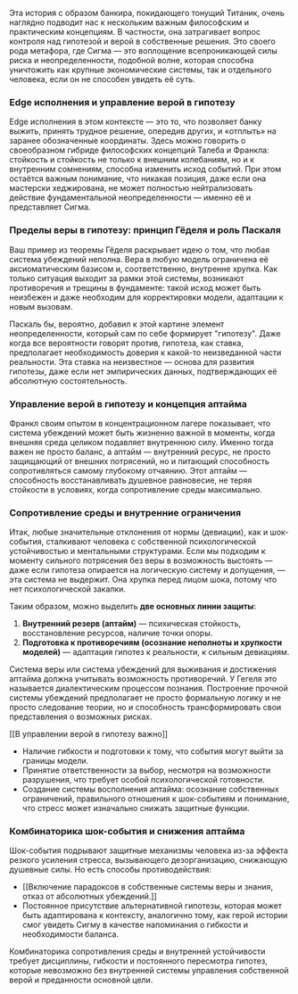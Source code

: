 Эта история с образом банкира, покидающего тонущий Титаник, очень наглядно подводит нас к нескольким важным философским и практическим концепциям. В частности, она затрагивает вопрос контроля над гипотезой и верой в собственные решения. Это своего рода метафора, где Сигма — это воплощение всепроникающей силы риска и неопределенности, подобной волне, которая способна уничтожить как крупные экономические системы, так и отдельного человека, если он не способен увидеть её суть.

### Edge исполнения и управление верой в гипотезу

Edge исполнения в этом контексте — это то, что позволяет банку выжить, принять трудное решение, опередив других, и «отплыть» на заранее обозначенные координаты. Здесь можно говорить о своеобразном гибриде философских концепций Талеба и Франкла: стойкость и стойкость не только к внешним колебаниям, но и к внутренним сомнениям, способна изменить исход событий. При этом остаётся важным понимание, что никакая позиция, даже если она мастерски хеджирована, не может полностью нейтрализовать действие фундаментальной неопределенности — именно её и представляет Сигма. 

### Пределы веры в гипотезу: принцип Гёделя и роль Паскаля

Ваш пример из теоремы Гёделя раскрывает идею о том, что любая система убеждений неполна. Вера в любую модель ограничена её аксиоматическим базисом и, соответственно, внутренне хрупка. Как только ситуация выходит за рамки этой системы, возникают противоречия и трещины в фундаменте: такой исход может быть неизбежен и даже необходим для корректировки модели, адаптации к новым вызовам. 

Паскаль бы, вероятно, добавил к этой картине элемент неопределенности, который сам по себе формирует "гипотезу". Даже когда все вероятности говорят против, гипотеза, как ставка, предполагает необходимость доверия к какой-то неизведанной части реальности. Эта ставка на неизвестное — основа для развития гипотезы, даже если нет эмпирических данных, подтверждающих её абсолютную состоятельность.

### Управление верой в гипотезу и концепция аптайма

Франкл своим опытом в концентрационном лагере показывает, что система убеждений может быть жизненно важной в моменты, когда внешняя среда целиком подавляет внутреннюю силу. Именно тогда важен не просто баланс, а аптайм — внутренний ресурс, не просто защищающий от внешних потрясений, но и питающий способность сопротивляться самому глубокому отчаянию. Этот аптайм — способность восстанавливать душевное равновесие, не теряя стойкости в условиях, когда сопротивление среды максимально. 

### Сопротивление среды и внутренние ограничения

Итак, любые значительные отклонения от нормы (девиации), как и шок-события, сталкивают человека с собственной психологической устойчивостью и ментальными структурами. Если мы подходим к моменту сильного потрясения без веры в возможность выстоять — даже если гипотеза опирается на логическую систему и допущения, — эта система не выдержит. Она хрупка перед лицом шока, потому что нет психологической закалки. 

Таким образом, можно выделить **две основных линии защиты**:
1. **Внутренний резерв (аптайм)** — психическая стойкость, восстановление ресурсов, наличие точки опоры.
2. **Подготовка к противоречиям (осознание неполноты и хрупкости моделей)** — адаптация гипотез к реальности, к сильным девиациям.

Система веры или система убеждений для выживания и достижения аптайма должна учитывать возможность противоречий. У Гегеля это называется диалектическим процессом познания. Построение прочной системы убеждений предполагает не просто формальную логику и не просто следование теории, но и способность трансформировать свои представления о возможных рисках. 

[[В управлении верой в гипотезу важно]]
- Наличие гибкости и подготовки к тому, что события могут выйти за границы модели.
- Принятие ответственности за выбор, несмотря на возможности разрушения, что требует особой психологической готовности.
- Создание системы восполнения аптайма: осознание собственных ограничений, правильного отношения к шок-событиям и понимание, что стресс может изначально снижать защитные функции.


### Комбинаторика шок-события и снижения аптайма

Шок-события подрывают защитные механизмы человека из-за эффекта резкого усиления стресса, вызывающего дезорганизацию, снижающую душевные силы. Но есть способы противодействия:
- [[Включение парадоксов в собственные системы веры и знания, отказ от абсолютных убеждений.]]
- Постоянное присутствие альтернативной гипотезы, которая может быть адаптирована к контексту, аналогично тому, как герой истории смог увидеть Сигму в качестве напоминания о гибкости и необходимости баланса.

Комбинаторика сопротивления среды и внутренней устойчивости требует дисциплины, гибкости и постоянного пересмотра гипотез, которые невозможно без внутренней системы управления собственной верой и преданности основной цели.